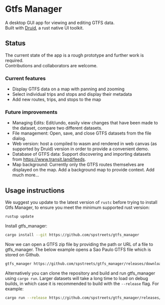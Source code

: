 # Gtfs Manager
A desktop GUI app for viewing and editing GTFS data.  
Built with [Druid](https://github.com/linebender/druid), a rust native UI toolkit.

## Status

The current state of the app is a rough prototype and further work is required.  
Contributions and collaborators are welcome.


### Current features
* Display GTFS data on a map with panning and zooming
* Select individual trips and stops and display their metadata
* Add new routes, trips, and stops to the map

### Future improvements

* Managing Edits: Edit/undo, easily view changes that have been made to the dataset, compare two different datasets.
* File management: Open, save, and close GTFS datasets from the file dialog.
* Web version: host a compiled to wasm and rendered in web canvas (as supported by Druid) version in order to provide a convenient demo.
* Database of GTFS data: Support discovering and importing datasets from https://www.transit.land/feeds.
* Map background: Currently only the GTFS routes themselves are displayed on the map. Add a background map to provide context.
Add much more...

## Usage instructions

We suggest you update to the latest version of `rustc` before trying to install Gtfs Manager, to ensure you meet the minimum supported rust version:
```bash
rustup update
```

Install gtfs_manager:
```bash
cargo install --git https://github.com/spstreets/gtfs_manager
```

Now we can open a GTFS zip file by providing the path or URL of a file to gtfs_manager. The below example opens a Sao Paulo GTFS file which is stored on Github.
```bash
gtfs_manager https://github.com/spstreets/gtfs_manager/releases/download/v0.1.0/sao-paulo-sptrans.zip
```

Alternatively you can clone the repository and build and run gtfs_manager using `cargo run`. Larger datasets will take a long time to load on debug builds, in which case it is recommended to build with the `--release` flag. For example:
```bash
cargo run --release https://github.com/spstreets/gtfs_manager/releases/download/v0.1.0/sao-paulo-sptrans.zip
```